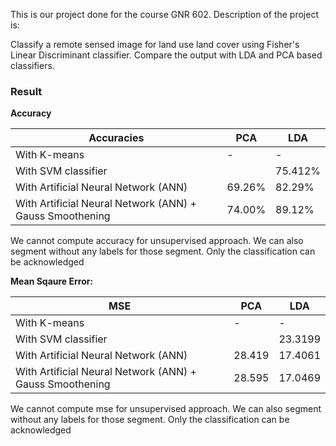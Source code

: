 This is our project done for the course GNR 602. Description of the project is:

Classify a remote sensed image for land use land cover using Fisher's Linear Discriminant classifier. Compare the output with LDA and PCA based classifiers.

### **Result**

**Accuracy**

| Accuracies                                               | PCA    | LDA     |
| -------------------------------------------------------- | ------ | ------- |
| With K-means                                             | -      | -       |
| With SVM classifier                                      |        | 75.412% |
| With Artificial Neural Network (ANN)                     | 69.26% | 82.29%  |
| With Artificial Neural Network (ANN) + Gauss Smoothening | 74.00% | 89.12%  |

We cannot compute accuracy for unsupervised approach. We can also segment without any labels for those segment. Only the classification can be acknowledged

**Mean Sqaure Error:**

| MSE                                                      | PCA    | LDA     |
| -------------------------------------------------------- | ------ | ------- |
| With K-means                                             | -      | -       |
| With SVM classifier                                      |        | 23.3199 |
| With Artificial Neural Network (ANN)                     | 28.419 | 17.4061 |
| With Artificial Neural Network (ANN) + Gauss Smoothening | 28.595 | 17.0469 |

We cannot compute mse for unsupervised approach. We can also segment without any labels for those segment. Only the classification can be acknowledged
